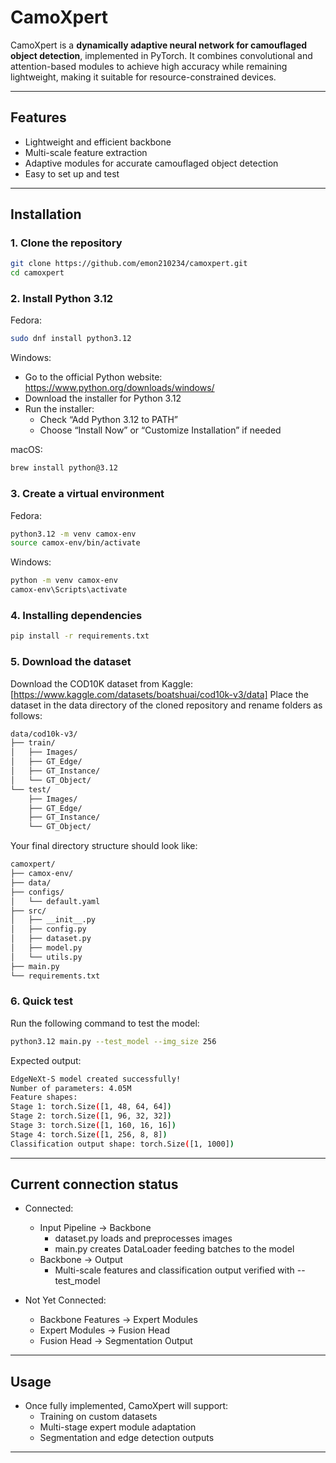 # CamoXpert

CamoXpert is a **dynamically adaptive neural network for camouflaged object detection**, implemented in PyTorch. It combines convolutional and attention-based modules to achieve high accuracy while remaining lightweight, making it suitable for resource-constrained devices.

---

## Features

- Lightweight and efficient backbone
- Multi-scale feature extraction
- Adaptive modules for accurate camouflaged object detection
- Easy to set up and test

---

## Installation

### 1. Clone the repository
```bash
git clone https://github.com/emon210234/camoxpert.git
cd camoxpert
```
### 2. Install Python 3.12

Fedora:
```bash
sudo dnf install python3.12
```

Windows:
- Go to the official Python website: https://www.python.org/downloads/windows/
- Download the installer for Python 3.12
- Run the installer:
  - Check “Add Python 3.12 to PATH”
  - Choose “Install Now” or “Customize Installation” if needed


macOS:
```bash
brew install python@3.12
```

### 3. Create a virtual environment

Fedora:
```bash
python3.12 -m venv camox-env
source camox-env/bin/activate
```

Windows:
```bash
python -m venv camox-env
camox-env\Scripts\activate
```

### 4. Installing dependencies
```bash
pip install -r requirements.txt
```

### 5. Download the dataset

Download the COD10K dataset from Kaggle: [https://www.kaggle.com/datasets/boatshuai/cod10k-v3/data]
Place the dataset in the data directory of the cloned repository and rename folders as follows:
```bash
data/cod10k-v3/
├── train/
│   ├── Images/
│   ├── GT_Edge/
│   ├── GT_Instance/
│   └── GT_Object/
└── test/
    ├── Images/
    ├── GT_Edge/
    ├── GT_Instance/
    └── GT_Object/
```

Your final directory structure should look like:

```bash
camoxpert/
├── camox-env/
├── data/
├── configs/
│   └── default.yaml
├── src/
│   ├── __init__.py
│   ├── config.py
│   ├── dataset.py
│   ├── model.py
│   └── utils.py
├── main.py
└── requirements.txt
```

### 6. Quick test
Run the following command to test the model:
```bash
python3.12 main.py --test_model --img_size 256
```

Expected output:

```bash
EdgeNeXt-S model created successfully!
Number of parameters: 4.05M
Feature shapes:
Stage 1: torch.Size([1, 48, 64, 64])
Stage 2: torch.Size([1, 96, 32, 32])
Stage 3: torch.Size([1, 160, 16, 16])
Stage 4: torch.Size([1, 256, 8, 8])
Classification output shape: torch.Size([1, 1000])
```

---

## Current connection status

- Connected:
  - Input Pipeline → Backbone
      - dataset.py loads and preprocesses images
      - main.py creates DataLoader feeding batches to the model
  - Backbone → Output
      - Multi-scale features and classification output verified with --test_model

- Not Yet Connected:
  - Backbone Features → Expert Modules
  - Expert Modules → Fusion Head
  - Fusion Head → Segmentation Output

---

## Usage
- Once fully implemented, CamoXpert will support:
  - Training on custom datasets
  - Multi-stage expert module adaptation
  - Segmentation and edge detection outputs

---
